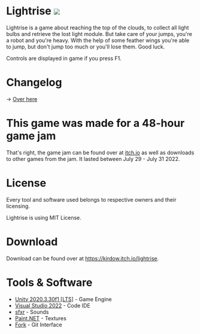 # Lightrise [<img src="https://img.shields.io/github/license/Kirdow/Lightrise?style=flat">](https://github.com/Kirdow/Lightrise/blob/master/LICENSE)
Lightrise is a game about reaching the top of the clouds, to collect all light bulbs and retrieve the lost light module. But take care of your jumps, you're a robot and you're heavy. With the help of some feather wings you're able to jump, but don't jump too much or you'll lose them. Good luck.

Controls are displayed in game if you press F1.

# Changelog
-> [Over here](https://github.com/Kirdow/Lightrise/blob/master/CHANGELOG.md)

# This game was made for a 48-hour game jam
That's right, the game jam can be found over at [itch.io](https://itch.io/jam/prisma-games-jam-1st-edition) as well as downloads to other games from the jam. It lasted between July 29 - July 31 2022.

# License
Every tool and software used belongs to respective owners and their licensing.

Lightrise is using MIT License.

# Download
Download can be found over at https://kirdow.itch.io/lightrise.

# Tools & Software

* [Unity 2020.3.30f1 [LTS]](https://unity.com/) - Game Engine
* [Visual Studio 2022](https://visualstudio.microsoft.com/) - Code IDE
* [sfxr](http://www.drpetter.se/project_sfxr.html) - Sounds
* [Paint.NET](https://getpaint.net/) - Textures
* [Fork](https://fork.dev/) - Git Interface
